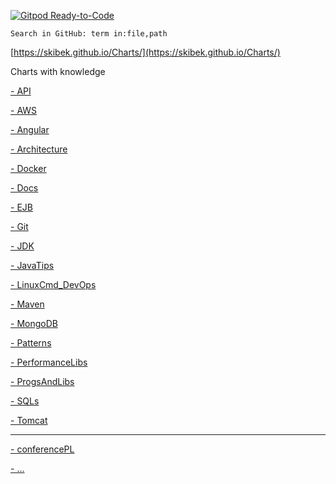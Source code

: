[![Gitpod Ready-to-Code](https://img.shields.io/badge/Gitpod-Ready--to--Code-blue?logo=gitpod)](https://gitpod.io/#https://github.com/skibek/Charts) 

```
Search in GitHub: term in:file,path
```

[https://skibek.github.io/Charts/](https://skibek.github.io/Charts/)

Charts with knowledge

[- API](docs/API.md)

[- AWS](docs/AWS.md)

[- Angular](docs/Angular.md)

[- Architecture](docs/Architecture.md)

[- Docker](docs/Docker.md)

[- Docs](docs/Docs.md)

[- EJB](docs/EJB.md)

[- Git](docs/Git.md)

[- JDK](docs/JDK.md)

[- JavaTips](docs/JavaTips.md)

[- LinuxCmd_DevOps](docs/LinuxCmd_DevOps.md)

[- Maven](docs/Maven.md)

[- MongoDB](docs/MongoDB.md)

[- Patterns](docs/Patterns.md)

[- PerformanceLibs](docs/PerformanceLibs.md)

[- ProgsAndLibs](docs/ProgsAndLibs.md)

[- SQLs](docs/SQLs.md)

[- Tomcat](docs/Tomcat.md)

---

[- conferencePL](docs/conferencePL.md)

[- ...](docs/RekrutacjaPytaniaWithURL.md)